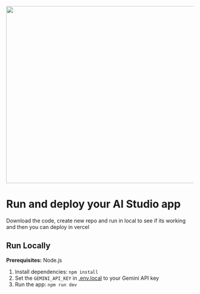 <div align="center">
<img width="1200" height="475" alt="GHBanner" src="https://i.ibb.co/B57K412Z/cartoon-ai-robot-scene.jpg" />
</div>

# Run and deploy your AI Studio app

Download the code, create new repo and run in local to see if its working and then you can deploy in vercel

## Run Locally

**Prerequisites:**  Node.js


1. Install dependencies:
   `npm install`
2. Set the `GEMINI_API_KEY` in [.env.local](.env.local) to your Gemini API key
3. Run the app:
   `npm run dev`
